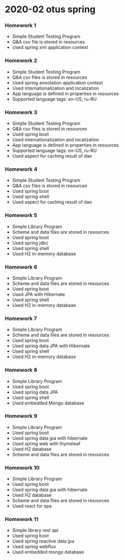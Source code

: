 # 2020-02 otus spring

### Homework 1
- Simple Student Testing Program
- Q&A csv file is stored in resources
- Used spring xml application context

### Homework 2
- Simple Student Testing Program
- Q&A csv files is stored in resources
- Used spring annotation application context
- Used internationalization and localization
- App language is defined in properties in resources
- Supported language tags: en-US, ru-RU

### Homework 3
- Simple Student Testing Program
- Q&A csv files is stored in resources
- Used spring boot
- Used internationalization and localization
- App language is defined in properties in resources
- Supported language tags: en-US, ru-RU
- Used aspect for caching result of dao

### Homework 4
- Simple Student Testing Program
- Q&A csv files is stored in resources
- Used spring boot
- Used spring shell
- Used aspect for caching result of dao

### Homework 5
- Simple Library Program
- Scheme and data files are stored in resources
- Used spring boot
- Used spring jdbc
- Used spring shell
- Used H2 in-memory database

### Homework 6
- Simple Library Program
- Scheme and data files are stored in resources
- Used spring boot
- Used JPA with Hibernate
- Used spring shell
- Used H2 in-memory database

### Homework 7
- Simple Library Program
- Scheme and data files are stored in resources
- Used spring boot
- Used spring data JPA with Hibernate
- Used spring shell
- Used H2 in-memory database

### Homework 8
- Simple Library Program
- Used spring boot
- Used spring data JPA
- Used spring shell
- Used embedded Mongo database

### Homework 9
- Simple Library Program
- Used spring boot
- Used spring data jpa with hibernate
- Used spring web with thymeleaf
- Used H2 database
- Scheme and data files are stored in resources

### Homework 10
- Simple Library Program
- Used spring boot
- Used spring data jpa with hibernate
- Used H2 database
- Scheme and data files are stored in resources
- Used react for spa

### Homework 11
- Simple library rest api
- Used spring boot
- Used spring reactive data jpa
- Used spring webflux
- Used embedded mongo database
